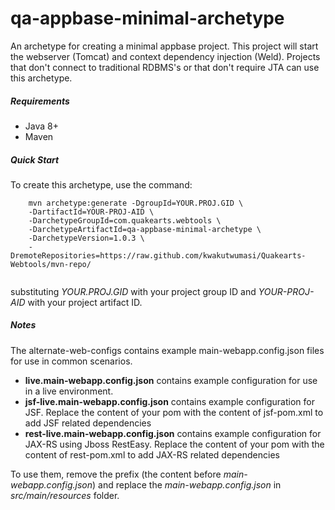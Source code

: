 # qa-appbase-minimal-archetype

An archetype for creating a minimal appbase project. This project will start the webserver (Tomcat) and context dependency injection (Weld).
Projects that don't connect to traditional RDBMS's or that don't require JTA can use this archetype.

##### Requirements
* Java 8+
* Maven

##### Quick Start

To create this archetype, use the command:

```
	mvn archetype:generate -DgroupId=YOUR.PROJ.GID \
	-DartifactId=YOUR-PROJ-AID \
	-DarchetypeGroupId=com.quakearts.webtools \
	-DarchetypeArtifactId=qa-appbase-minimal-archetype \
	-DarchetypeVersion=1.0.3 \
	-DremoteRepositories=https://raw.github.com/kwakutwumasi/Quakearts-Webtools/mvn-repo/
	
```

substituting _YOUR.PROJ.GID_ with your project group ID and _YOUR-PROJ-AID_ with your project artifact ID.

##### Notes

The alternate-web-configs contains example main-webapp.config.json files for use in common scenarios.
* **live.main-webapp.config.json** contains example configuration for use in a live environment.
* **jsf-live.main-webapp.config.json** contains example configuration for JSF. Replace the content of your pom with the content of jsf-pom.xml to add JSF related dependencies
* **rest-live.main-webapp.config.json** contains example configuration for JAX-RS using Jboss RestEasy. Replace the content of your pom with the content of rest-pom.xml to add JAX-RS related dependencies

To use them, remove the prefix (the content before _main-webapp.config.json_) and replace the _main-webapp.config.json_ in _src/main/resources_ folder.
